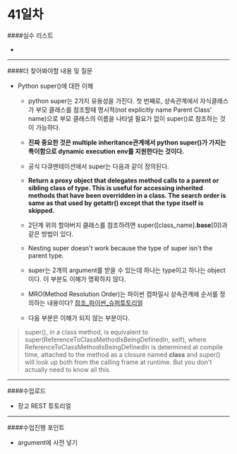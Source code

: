 # 41일차 

####실수 리스트 

-     

---
####더 찾아봐야할 내용 및 질문 

- Python super()에 대한 이해
	- python super는 2가지 유용성을 가진다. 첫 번째로, 상속관계에서 자식클래스가 부모 클래스를 참조할때 명시적(not explicitly name Parent Class' name)으로 부모 클래스의 이름을 나타낼 필요가 없이 super()로 참조하는 것이 가능하다. 
	- **진짜 중요한 것은 multiple inheritance관계에서 python super()가 가지는 특이함으로 dynamic execution env를 지원한다는 것이다.**
	
	- 공식 다큐멘테이션에서 super는 다음과 같이 정의된다. 
	- **Return a proxy object that delegates method calls to a parent or sibling class of type. This is useful for accessing inherited methods that have been overridden in a class. The search order is same as that used by getattr() except that the type itself is skipped.**
	- 2단계 위의 할아버지 클래스를 참조하려면 super([class_name].__base__[0])과 같은 방법이 있다. 
	- Nesting super doesn't work because the type of super isn't the parent type.
	- super는 2개의 argument를 받을 수 있는데 하나는 type이고 하나는 object이다. 이 부분도 이해가 명확하지 않다.
	- MRO(Method Resolution Order)는 파이썬 컴파일시 상속관계에 순서를 정의하는 내용이다? [참조_파이썬_슈퍼튜토리얼](http://www.python-course.eu/python3_multiple_inheritance.php)
	- 다음 부분은 이해가 되지 않는 부분이다. 
> super(), in a class method, is equivalent to super(ReferenceToClassMethodIsBeingDefinedIn, self), where ReferenceToClassMethodIsBeingDefinedIn is determined at compile time, attached to the method as a closure named __class__ and super() will look up both from the calling frame at runtime. But you don't actually need to know all this.


---

####수업로드 

- 장고 REST 튜토리얼 



	
---
####수업진행 포인트

- argument에 사전 넣기